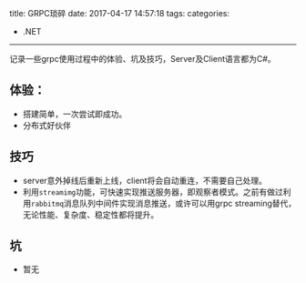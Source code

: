 title: GRPC琐碎
date: 2017-04-17 14:57:18
tags:
categories:
- .NET
---

记录一些grpc使用过程中的体验、坑及技巧，Server及Client语言都为C#。

## 体验：
- 搭建简单，一次尝试即成功。
- 分布式好伙伴

## 技巧
- server意外掉线后重新上线，client将会自动重连，不需要自己处理。
- 利用`streamimg`功能，可快速实现推送服务器，即观察者模式。之前有做过利用`rabbitmq`消息队列中间件实现消息推送，或许可以用grpc streaming替代，无论性能、复杂度、稳定性都将提升。

## 坑
- 暂无
